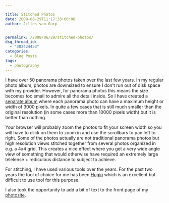 ```yaml
---

title: Stitched Photos
date: 2008-06-29T11:17:33+00:00
author: Jilles van Gurp


permalink: /2008/06/29/stitched-photos/
dsq_thread_id:
  - "382424453"
categories:
  - Blog Posts
tags:
  - photography
---
```

I have over 50 panorama photos taken over the last few years. In my regular photo album, photos are downsized to ensure I don't run out of disk space with my provider. However, for panorama photos this means the size becomes too small to admire all the detail inside. So I have created a [separate album](https://www.jillesvangurp.com/Stitched/) where each panorama photo can have a maximum height or width of 3000 pixels. In quite a few cases that is still much smaller than the original resolution (in some cases more than 10000 pixels width) but it is better than nothing.

Your browser will probably zoom the photos to fit your screen width so you will have to click on them to zoom in and use the scrollbars to pan left to right. Some of the photos actually are not traditional panorama photos but high resolution views stitched together from several photos organized in e.g. a 4x4 grid. This creates a nice effect where you get a very wide angle view of something that would otherwise have required an extremely large telelense + rediculous distance to subject to achieve.

For stitching, I have used various tools over the years. For the past two years the tool of choice for me has been [Hugin](http://hugin.sourceforge.net/) which is an excellent but difficult to use tool for this purpose.

I also took the opportunity to add a bit of text to the front page of my [photosite](https://www.jillesvangurp.com/).
